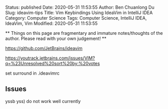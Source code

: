 Status: published
Date: 2020-05-31 11:53:55
Author: Ben Chuanlong Du
Slug: ideavim-tips
Title: Vim Keybindings Using IdeaVim in IntelliJ IDEA
Category: Computer Science
Tags: Computer Science, IntelliJ IDEA, IdeaVim, Vim
Modified: 2020-05-31 11:53:55

**
Things on this page are
fragmentary and immature notes/thoughts of the author.
Please read with your own judgement!
**

https://github.com/JetBrains/ideavim

https://youtrack.jetbrains.com/issues/VIM?q=%23Unresolved%20sort%20by:%20votes

set surround in .ideavimrc

## Issues

yssb yss) do not work well currently 

